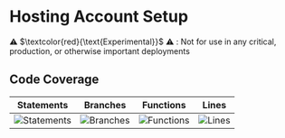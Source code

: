 
# Hosting Account Setup

⚠️ $\textcolor{red}{\text{Experimental}}$ ⚠️ : Not for use in any critical, production, or otherwise important deployments

## Code Coverage

| Statements                  | Branches                | Functions                 | Lines             |
| --------------------------- | ----------------------- | ------------------------- | ----------------- |
| ![Statements](https://img.shields.io/badge/statements-96.6%25-brightgreen.svg?style=flat) | ![Branches](https://img.shields.io/badge/branches-94.23%25-brightgreen.svg?style=flat) | ![Functions](https://img.shields.io/badge/functions-95.12%25-brightgreen.svg?style=flat) | ![Lines](https://img.shields.io/badge/lines-96.53%25-brightgreen.svg?style=flat) |
